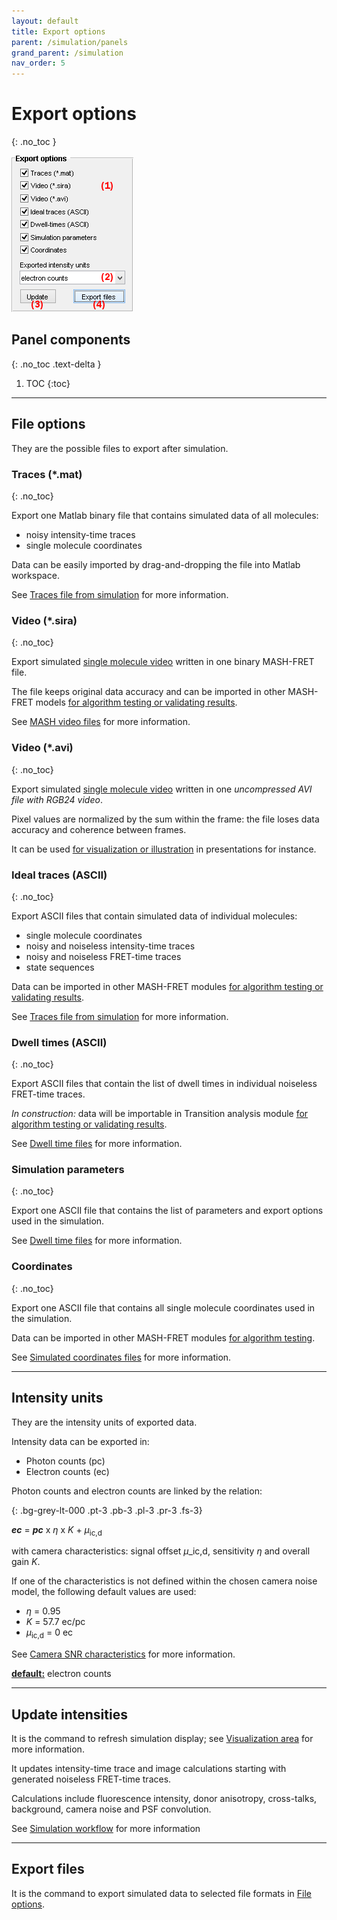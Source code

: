 ```yaml
---
layout: default
title: Export options
parent: /simulation/panels
grand_parent: /simulation
nav_order: 5
---
```


# Export options
{: .no_toc }

<a href="../../assets/images/gui/sim-panel-export-options.png"><img src="../../assets/images/gui/sim-panel-export-options.png" style="max-width: 195px;" /></a>

## Panel components
{: .no_toc .text-delta }

1. TOC
{:toc}

---

## File options

They are the possible files to export after simulation.

### Traces (*.mat)
{: .no_toc}

Export one Matlab binary file that contains simulated data of all molecules: 
* noisy intensity-time traces
* single molecule coordinates

Data can be easily imported by drag-and-dropping the file into Matlab workspace.

See 
[Traces file from simulation](../../output-files/mat-traces-from-simulation.html) for more information.

### Video (*.sira)
{: .no_toc}

Export simulated <u>single molecule video</u> written in one binary MASH-FRET file.

The file keeps original data accuracy and can be imported in other MASH-FRET models <u>for algorithm testing or validating results</u>.

See 
[MASH video files](../../output-files/sira-mash-video.html) for more information.

### Video (*.avi)
{: .no_toc}

Export simulated <u>single molecule video</u> written in one *uncompressed AVI file with RGB24 video*.

Pixel values are normalized by the sum within the frame: the file loses data accuracy and coherence between frames. 

It can be used <u>for visualization or illustration</u> in presentations for instance.

### Ideal traces (ASCII)
{: .no_toc}

Export ASCII files that contain simulated data of individual molecules: 
* single molecule coordinates
* noisy and noiseless intensity-time traces
* noisy and noiseless FRET-time traces
* state sequences

Data can be imported in other MASH-FRET modules <u>for algorithm testing or validating results</u>.

See 
[Traces file from simulation](../../output-files/txt-traces-from-simulation.html) for more information.

### Dwell times (ASCII)
{: .no_toc}

Export ASCII files that contain the list of dwell times in individual noiseless FRET-time traces.

*In construction:* data will be importable in Transition analysis module <u>for algorithm testing or validating results</u>.

See 
[Dwell time files](../../output-files/dt-dwelltimes.html) for more information.

### Simulation parameters
{: .no_toc}

Export one ASCII file that contains the list of parameters and export options used in the simulation.

See 
[Dwell time files](../../output-files/log-simulation-parameters.html) for more information.

### Coordinates
{: .no_toc}

Export one ASCII file that contains all single molecule coordinates used in the simulation.

Data can be imported in other MASH-FRET modules <u>for algorithm testing</u>.

See 
[Simulated coordinates files](../../output-files/crd-simulated-coordinates.html) for more information.

---

## Intensity units

They are the intensity units of exported data.

Intensity data can be exported in:
* Photon counts (pc)
* Electron counts (ec)

Photon counts and electron counts are linked by the relation:

{: .bg-grey-lt-000 .pt-3 .pb-3 .pl-3 .pr-3 .fs-3}
<p style="border-radius: 5px;">
<b><i>ec</i></b> = <b><i>pc</i></b> x <i>&#951;</i> x <i>K</i> + <i>&#956;</i><sub>ic,d</sub>
</p>

with camera characteristics: signal offset *&#956;*_ic,d, sensitivity *&#951;* and overall gain *K*.

If one of the characteristics is not defined within the chosen camera noise model, the following default values are used:
* *&#951;* = 0.95
* *K* = 57.7 ec/pc
* *&#956;*<sub>ic,d</sub> = 0 ec

See 
[Camera SNR characteristics](panel-video-parameters.html#camera-snr-characteristics) for more information.

**<u>default:</u>** electron counts

---

## Update intensities

It is the command to refresh simulation display; see 
[Visualization area](area-visualization.html) for more information.

It updates intensity-time trace and image calculations starting with generated noiseless FRET-time traces.

Calculations include fluorescence intensity, donor anisotropy, cross-talks, background, camera noise and PSF convolution.

See
[Simulation workflow](../workflow.html#create-intensity-trajectories-and-images) for more information

---

## Export files

It is the command to export simulated data to selected file formats in 
[File options](#file-options).


